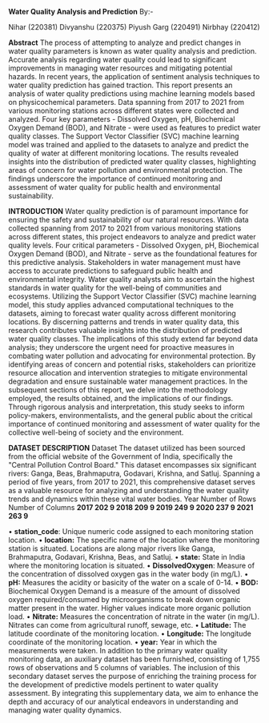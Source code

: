 **Water Quality Analysis and Prediction**
By:-

Nihar  (220381) 
Divyanshu (220375) 
Piyush Garg (220491) 
Nirbhay (220412) 

**Abstract** 
The process of attempting to analyze and predict  changes in water quality parameters is known 
as water quality analysis and prediction. Accurate analysis regarding water quality could lead 
to significant improvements in managing water resources and mitigating potential hazards. In 
recent years, the application of sentiment analysis techniques to water quality prediction has 
gained traction. This report presents an analysis of water quality predictions using machine 
learning models based on physicochemical parameters. Data spanning from 2017 to 2021 from 
various monitoring stations across different states were collected and analyzed. Four key 
parameters - Dissolved Oxygen, pH, Biochemical Oxygen Demand (BOD), and Nitrate - were 
used as features to predict water quality classes. The Support Vector Classifier (SVC) machine 
learning model was trained and applied to the datasets to analyze and predict the quality of 
water at different monitoring locations. The results revealed insights into the distribution of 
predicted water quality classes, highlighting areas of concern for water pollution and 
environmental protection. The findings underscore the importance of continued monitoring and 
assessment of water quality for public health and environmental sustainability. 

**INTRODUCTION**
Water quality prediction is of paramount importance for ensuring the safety and sustainability of our natural resources. With data collected spanning from 2017 to 2021 from various monitoring stations across different states, this project endeavors to analyze and predict water  quality levels. Four critical parameters - Dissolved Oxygen, pH, Biochemical Oxygen Demand (BOD), and Nitrate - serve as the foundational features for this predictive analysis. Stakeholders in water management must have access to accurate predictions to safeguard public health and environmental integrity. Water quality analysts aim to ascertain the highest standards in water quality for the well-being of communities and ecosystems. Utilizing the Support Vector Classifier (SVC) machine learning model, this study applies advanced computational techniques to the datasets, aiming to forecast water quality across different monitoring locations. By discerning patterns and trends in water quality data, this research contributes valuable insights into the distribution of predicted water quality classes. The implications of this study extend far beyond data analysis; they underscore the urgent need for proactive measures in combating water pollution and advocating for environmental protection. By identifying areas of concern and potential risks, stakeholders can prioritize resource allocation and intervention strategies to mitigate environmental degradation and ensure sustainable water management practices. In the subsequent sections of this report, we delve into the methodology employed, the results obtained, and the implications of our findings. Through rigorous analysis and interpretation, this study seeks to inform policy-makers, environmentalists, and the general public about the critical importance of continued monitoring and assessment of water quality for the collective 
well-being of society and the environment. 
 
 
**DATASET DESCRIPTION** 
 Dataset 
The dataset utilized has been sourced from the official website of the Government of India, specifically the "Central Pollution Control Board." This dataset encompasses six significant rivers: Ganga, Beas, Brahmaputra, Godavari, Krishna, and Satluj. Spanning a period of five years, from 2017 to 2021, this comprehensive dataset serves as a valuable resource for analyzing and understanding the water quality trends and dynamics within these vital water bodies. 
Year Number of Rows  Number of Columns 
**2017 202 9 
2018 209 9 
2019 249 9 
2020 237 9 
2021 263 9** 
 
• **station_code**: Unique numeric code assigned to each monitoring station location. 
• **location:** The specific name of the location where the monitoring station is situated. Locations are along major rivers like Ganga, Brahmaputra, Godavari, Krishna, Beas, and Satluj. 
• **state:** State in India where the monitoring location is situated. 
• **DissolvedOxygen**: Measure of the concentration of dissolved oxygen gas in the water body (in mg/L). 
• **pH:** Measures the acidity or basicity of the water on a scale of 0-14. 
• **BOD:** Biochemical Oxygen Demand is a measure of the amount of dissolved oxygen required/consumed by microorganisms to break down organic matter present in the water. Higher values indicate more organic pollution load. 
• **Nitrate:** Measures the concentration of nitrate in the water (in mg/L). Nitrates can come from agricultural runoff, sewage, etc. 
• **Latitude:** The latitude coordinate of the monitoring location. 
• **Longitude:** The longitude coordinate of the monitoring location. 
• **year:** Year in which the measurements were taken. 
In addition to the primary water quality monitoring data, an auxiliary dataset has been furnished, consisting of 1,755 rows of observations and 5 columns of variables. The inclusion of this secondary dataset serves the purpose of enriching the training process for the development of predictive models pertinent to water quality assessment. By integrating this supplementary data, we aim to enhance the depth and accuracy of our analytical endeavors in understanding and managing water quality dynamics. 
